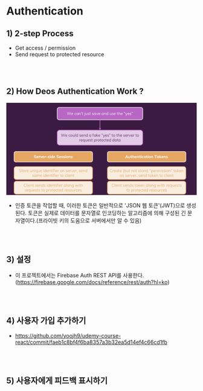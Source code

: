 # Authentication

## 1) 2-step Process

-   Get access / permission
-   Send request to protected resource

<br><br>

## 2) How Deos Authentication Work ?

<img src="./image.png" width="600px">

<br>

-   인증 토큰을 작업할 때, 이러한 토큰은 일반적으로 'JSON 웹 토큰'(JWT)으로 생성된다. 토큰은 실제로 데이터를 문자열로 인코딩하는 알고리즘에 의해 구성된 긴 문자열이다.(프라이빗 키의 도움으로 서버에서만 알 수 있음)

<br><br>

## 3) 설정

-   이 프로젝트에서는 Firebase Auth REST API를 사용한다.(https://firebase.google.com/docs/reference/rest/auth?hl=ko)

<br><br>

## 4) 사용자 가입 추가하기

-   https://github.com/yoojh9/udemy-course-react/commit/faeb1c8bf4f6ba8357a3b32ea5d14ef4c66cd1fb

<br><br>

## 5) 사용자에게 피드백 표시하기
